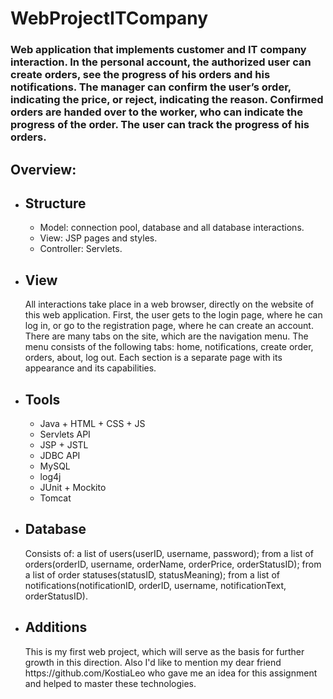 # WebProjectITCompany
<h3>Web application that implements customer and IT company interaction. In the personal account, the authorized user can create orders, see the progress of his orders and his notifications.
The manager can confirm the user’s order, indicating the price, or reject, indicating the reason. Confirmed orders are handed over to the worker, who can indicate the progress of the order.
The user can track the progress of his orders.</h3>
<h2>Overview:</h2>
<ul>
  <li><h2>Structure</h2>
    <ul>
      <li>Model: connection pool, database and all database interactions.</li>
      <li>View: JSP pages and styles.</li>
      <li>Controller: Servlets.</li>
    </ul>
<li><h2>View</h2>
All interactions take place in a web browser, directly on the website of this web application.
First, the user gets to the login page, where he can log in, or go to the registration page, where he can create an account.
There are many tabs on the site, which are the navigation menu. The menu consists of the following tabs: home, notifications, create order, orders, about, log out.
Each section is a separate page with its appearance and its capabilities.
<li><h2>Tools</h2>
<ul>
<li>Java + HTML + CSS + JS</li>
<li>Servlets API</li>
<li>JSP + JSTL</li>
<li>JDBC API</li>
<li>MySQL</li>
<li>log4j</li>
<li>JUnit + Mockito</li>
<li>Tomcat</li>
</ul>
</li>
<li><h2>Database</h2>
Consists of: a list of users(userID, username, password); from a list of orders(orderID, username, orderName, orderPrice, orderStatusID);
from a list of order statuses(statusID, statusMeaning); from a list of notifications(notificationID, orderID, username, notificationText, orderStatusID).
<li><h2>Additions</h2>
This is my first web project, which will serve as the basis for further growth in this direction.
Also I'd like to mention my dear friend https://github.com/KostiaLeo who gave me an idea for this assignment and helped to master these technologies.
</li>
</ul>
